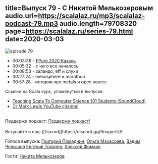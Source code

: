 title=Выпуск 79 - C Никитой Мелькозеровым 
audio.url=https://scalalaz.ru/mp3/scalalaz-podcast-79.mp3
audio.length=79708320
page=https://scalalaz.ru/series-79.html
date=2020-03-03
----
![episode 79](https://scalalaz.ru/img/episode79.jpg)


* 00:03:38 - [FPure 2020 Казань](https://www.fpure.events/)
* 00:05:32 - с чего все началось
* 00:08:53 - заландо, eff и слухи
* 00:27:24 - mesosphere и marathon
* 00:57:28 - история про metals и open source

Ссылки на Scala курс, упомянутый в выпуске:

* [Teaching Scala To Computer Science 101 Students (SoundCloud)](https://soundcloud.com/lightbend/teaching-scala-in-computer-science-101
)
* [Dr Mark Lewis YouTube channel](https://www.youtube.com/user/DrMarkCLewis/)


<br/>
Поддержи подкаст:
<a href="https://www.patreon.com/bePatron?u=8074802" data-patreon-widget-type="become-patron-button">Поддержи подкаст!</a><script async src="https://c6.patreon.com/becomePatronButton.bundle.js"></script>
<br/>

<br/>
Вступайте в наш [Discord](https://discord.gg/RnugmrU)!
<br/>

Голоса выпуска:
[Григорий Помадчин](https://github.com/pomadchin),
[Ольга Махасоева](https://twitter.com/oli_kitty),
[Вадим Челышов](https://github.com/dos65)
[Евгений Токарев](https://twitter.com/strobegen),
[Алексей Фомкин](https://github.com/fomkin)

Гости:
[Никита Мелькозеров](https://github.com/meln1k/)
